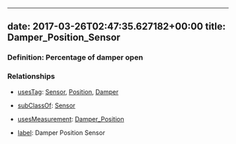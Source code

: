 
---
date: 2017-03-26T02:47:35.627182+00:00
title: Damper_Position_Sensor
---
### Definition: Percentage of damper open

### Relationships

* [usesTag](https://brickschema.org/schema/1.0/BrickFrame#usesTag): [Sensor](https://brickschema.org/schema/1.0/BrickTag#Sensor), [Position](https://brickschema.org/schema/1.0/BrickTag#Position), [Damper](https://brickschema.org/schema/1.0/BrickTag#Damper)

* [subClassOf](http://www.w3.org/2000/01/rdf-schema#subClassOf): [Sensor](https://brickschema.org/schema/1.0/Brick#Sensor)

* [usesMeasurement](https://brickschema.org/schema/1.0/BrickFrame#usesMeasurement): [Damper_Position](https://brickschema.org/schema/1.0/Brick#Damper_Position)

* [label](http://www.w3.org/2000/01/rdf-schema#label): Damper Position Sensor
